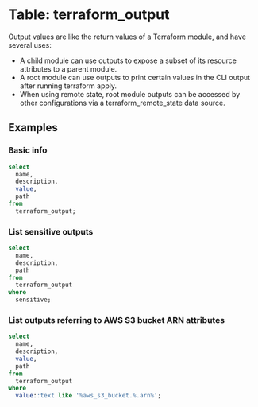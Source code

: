 # Table: terraform_output

Output values are like the return values of a Terraform module, and have several uses:

- A child module can use outputs to expose a subset of its resource attributes to a parent module.
- A root module can use outputs to print certain values in the CLI output after running terraform apply.
- When using remote state, root module outputs can be accessed by other configurations via a terraform_remote_state data source.

## Examples

### Basic info

```sql
select
  name,
  description,
  value,
  path
from
  terraform_output;
```

### List sensitive outputs

```sql
select
  name,
  description,
  path
from
  terraform_output
where
  sensitive;
```

### List outputs referring to AWS S3 bucket ARN attributes

```sql
select
  name,
  description,
  value,
  path
from
  terraform_output
where
  value::text like '%aws_s3_bucket.%.arn%';
```
